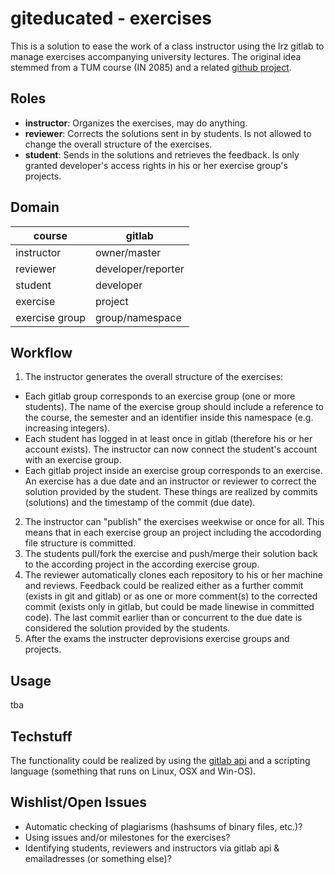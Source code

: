 # giteducated - exercises

This is a solution to ease the work of a class instructor using the lrz gitlab to manage exercises accompanying university lectures.
The original idea stemmed from a TUM course (IN 2085) and a related [github project](https://github.com/education/teachers_pet).

## Roles

* __instructor__: Organizes the exercises, may do anything.
* __reviewer__: Corrects the solutions sent in by students. Is not allowed to change the overall structure of the exercises.
* __student__: Sends in the solutions and retrieves the feedback. Is only granted developer's access rights in his or her exercise group's projects.

## Domain

| course          | gitlab             |
|-----------------|--------------------|
| instructor      | owner/master       |
| reviewer        | developer/reporter |
| student         | developer          |
| exercise        | project            |
| exercise group  | group/namespace    |

## Workflow

1. The instructor generates the overall structure of the exercises:
  * Each gitlab group corresponds to an exercise group (one or more students). The name of the exercise group should include a reference to the course, the semester and an identifier inside this namespace (e.g. increasing integers).
  * Each student has logged in at least once in gitlab (therefore his or her account exists). The instructor can now connect the student's account with an exercise group.
  * Each gitlab project inside an exercise group corresponds to an exercise. An exercise has a due date and an instructor or reviewer to correct the solution provided by the student. These things are realized by commits (solutions) and the timestamp of the commit (due date).
2. The instructor can "publish" the exercises weekwise or once for all. This means that in each exercise group an project including the accodording file structure is committed.
3. The students pull/fork the exercise and push/merge their solution back to the according project in the according exercise group.
4. The reviewer automatically clones each repository to his or her machine and reviews. Feedback could be realized either as a further commit (exists in git and gitlab) or as one or more comment(s) to the corrected commit (exists only in gitlab, but could be made linewise in committed code). The last commit earlier than or concurrent  to the due date is considered the solution provided by the students.
5. After the exams the instructer deprovisions exercise groups and projects.

## Usage

tba

## Techstuff

The functionality could be realized by using the [gitlab api](http://docs.gitlab.com/ce/api) and a scripting language (something that runs on Linux, OSX and Win-OS).

## Wishlist/Open Issues
* Automatic checking of plagiarisms (hashsums of binary files, etc.)?
* Using issues and/or milestones for the exercises?
* Identifying students, reviewers and instructors via gitlab api & emailadresses (or something else)?
